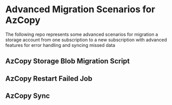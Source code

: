 # Advanced Migration Scenarios for AzCopy
The following repo represents some advanced scenarios for migration a storage account from one subscription to a new subscription with advanced features for error handling and syncing missed data

## AzCopy Storage Blob Migration Script

## AzCopy Restart Failed Job

## AzCopy Sync
